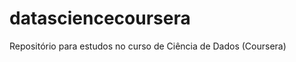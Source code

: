 datasciencecoursera
===================

Repositório para estudos no curso de Ciência de Dados (Coursera)
